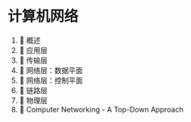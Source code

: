# 计算机网络

1. 📄 概述
2. 📄 应用层
3. 📄 传输层
4. 📄 网络层：数据平面
5. 📄 网络层：控制平面
6. 📄 链路层
7. 📄 物理层
8. 📄 Computer Networking - A Top-Down Approach

‍
